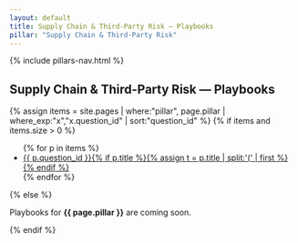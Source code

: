 ```yaml
---
layout: default
title: Supply Chain & Third-Party Risk — Playbooks
pillar: "Supply Chain & Third-Party Risk"
---
```


{% include pillars-nav.html %}

## Supply Chain & Third-Party Risk — Playbooks

{% assign items = site.pages | where:"pillar", page.pillar | where_exp:"x","x.question_id" | sort:"question_id" %}
{% if items and items.size > 0 %}
<ul>
{% for p in items %}
  <li><a href="{{ p.url | relative_url }}">{{ p.question_id }}{% if p.title %}{% assign t = p.title | split:'(' | first %}{% endif %}</a></li>
{% endfor %}
</ul>
{% else %}
<p>Playbooks for <strong>{{ page.pillar }}</strong> are coming soon.</p>
{% endif %}
